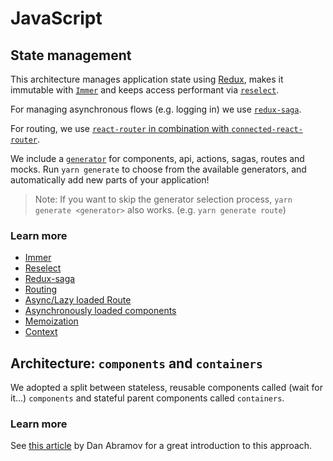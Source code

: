 # JavaScript

## State management

This architecture manages application state using [Redux](redux.md), makes it
immutable with [`Immer`](immer.md) and keeps access performant via [`reselect`](reselect.md).

For managing asynchronous flows (e.g. logging in) we use [`redux-saga`](redux-saga.md).

For routing, we use [`react-router` in combination with `connected-react-router`](routing.md).

We include a [`generator`](generator.md) for components, api, actions, sagas, routes and mocks.
Run `yarn generate` to choose from the available generators, and automatically
add new parts of your application!

> Note: If you want to skip the generator selection process,
> `yarn generate <generator>` also works. (e.g. `yarn generate route`)

### Learn more

- [Immer](immer.md)
- [Reselect](reselect.md)
- [Redux-saga](redux-saga.md)
- [Routing](routing.md)
- [Async/Lazy loaded Route](async_lazy.md)
- [Asynchronously loaded components](async-components.md)
- [Memoization](memo.md)
- [Context](context.md)

## Architecture: `components` and `containers`

We adopted a split between stateless, reusable components called (wait for it...)
`components` and stateful parent components called `containers`.

### Learn more

See [this article](https://medium.com/@dan_abramov/smart-and-dumb-components-7ca2f9a7c7d0)
by Dan Abramov for a great introduction to this approach.
